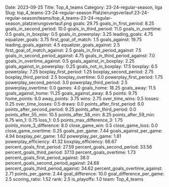 Date: 2023-09-25
Title: Top_4_teams
Category: 23-24-regular-season, liga
Slug: top_4_teams-23-24-regular-season
Platzierungsverlauf:23-24-regular-season/teams/top_4_teams-23-24-regular-season_platzierungsverlauf.png
goals: 29.75
goals_in_first_period: 8.25
goals_in_second_period: 10.0
goals_in_third_period: 11.0
goals_in_overtime: 0.5
goals_in_boxplay: 0.5
goals_in_powerplay: 3.25
leading_goals: 4.75
equalizer_goals: 3.75
first_goal_of_match: 1.5
goals_against: 19.75
leading_goals_against: 4.5
equalizer_goals_against: 2.5
first_goal_of_match_against: 2.5
goals_in_first_period_against: 7.5
goals_in_second_period_against: 4.75
goals_in_third_period_against: 7.0
goals_in_overtime_against: 0.5
goals_against_in_boxplay: 2.25
goals_against_in_powerplay: 0.25
goals_not_in_boxplay: 17.5
boxplay: 6.5
powerplay: 7.25
boxplay_first_period: 1.25
boxplay_second_period: 2.75
boxplay_third_period: 2.5
boxplay_overtime: 0.0
powerplay_first_period: 1.75
powerplay_second_period: 3.0
powerplay_third_period: 2.5
powerplay_overtime: 0.0
games: 4.0
goals_home: 18.25
goals_away: 11.5
goals_against_home: 11.25
goals_against_away: 8.5
points: 9.75
home_points: 6.0
away_points: 3.75
wins: 2.75
over_time_wins: 0.5
losses: 0.25
over_time_losses: 0.5
draws: 0.0
points_after_first_period: 6.0
points_after_second_period: 9.25
points_after_third_period: 0.0
points_after_55_min: 10.5
points_after_58_min: 8.25
points_after_59_min: 6.75
win_1: 0.75
loss_1: 0.5
points_max_difference_3: 1.75
points_more_3_difference: 8.0
close_game_win: 0.5
close_game_loss: 0.0
close_game_overtime: 0.25
goals_per_game: 7.44
goals_against_per_game: 4.94
boxplay_per_game: 1.62
powerplay_per_game: 1.81
powerplay_efficiency: 41.32
boxplay_efficiency: 66.67
percent_goals_first_period: 27.59
percent_goals_second_period: 33.56
percent_goals_third_period: 37.13
percent_goals_overtime: 1.73
percent_goals_first_period_against: 38.0
percent_goals_second_period_against: 24.68
percent_goals_third_period_against: 34.62
percent_goals_overtime_against: 2.71
points_per_game: 2.44
goal_difference: 10.0
goal_difference_per_game: 2.5
scoring_ratio: 1.52
rank: 2.5
is_playoffs: 1.0
team: Top_4_teams
